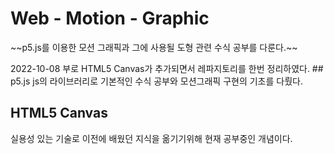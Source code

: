 # Web - Motion - Graphic
<p>~~p5.js를 이용한 모션 그래픽과 그에 사용될 도형 관련 수식 공부를 다룬다.~~</p>
2022-10-08 부로 HTML5 Canvas가 추가되면서 레파지토리를 한번 정리하였다.
## p5.js
js의 라이브러리로 기본적인 수식 공부와 모션그래픽 구현의 기초를 다뤘다.

## HTML5 Canvas
실용성 있는 기술로 이전에 배웠던 지식을 옮기기위해 현재 공부중인 개념이다.
